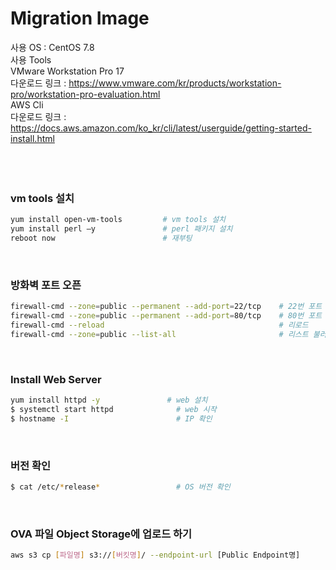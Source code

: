 <h1>Migration Image</h1> 

사용 OS : CentOS 7.8</br>
사용 Tools</br>
VMware Workstation Pro 17</br>
다운로드 링크 : https://www.vmware.com/kr/products/workstation-pro/workstation-pro-evaluation.html</br>
AWS Cli</br>
다운로드 링크 : https://docs.aws.amazon.com/ko_kr/cli/latest/userguide/getting-started-install.html</br>
</br>
</br>
</br>

<h3>vm tools 설치</h3>

```bash
yum install open-vm-tools         # vm tools 설치
yum install perl –y               # perl 패키지 설치
reboot now                        # 재부팅
```
</br>

<h3>방화벽 포트 오픈</h3>

```bash
firewall-cmd --zone=public --permanent --add-port=22/tcp    # 22번 포트 오픈
firewall-cmd --zone=public --permanent --add-port=80/tcp    # 80번 포트 오픈
firewall-cmd --reload                                       # 리로드
firewall-cmd --zone=public --list-all                       # 리스트 불러오기
```
</br>


<h3>Install Web Server</h3>

```bash
yum install httpd -y               # web 설치
$ systemctl start httpd              # web 시작
$ hostname -I                        # IP 확인
```
</br>

<h3>버전 확인</h3>

```bash
$ cat /etc/*release*                 # OS 버전 확인
```
</br>

<h3>OVA 파일 Object Storage에 업로드 하기</h3>

```bash
aws s3 cp [파일명] s3://[버킷명]/ --endpoint-url [Public Endpoint명]
```
